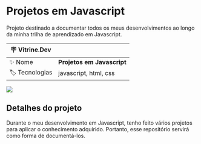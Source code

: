 # Projetos em Javascript

Projeto destinado a documentar todos os meus desenvolvimentos ao longo da minha trilha de aprendizado em Javascript.

| :placard: Vitrine.Dev |     |
| -------------  | --- |
| :sparkles: Nome        | **Projetos em Javascript**
| :label: Tecnologias | javascript, html, css

<!-- Inserir imagem com a #vitrinedev ao final do link -->
![](#vitrinedev)

## Detalhes do projeto

Durante o meu desenvolvimento em Javascript, tenho feito vários projetos para aplicar o conhecimento adquirido. Portanto, esse repositório servirá como forma de documentá-los.
